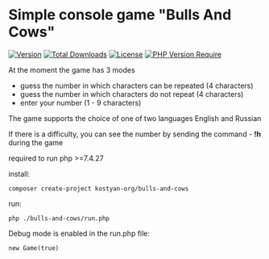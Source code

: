 # Simple console game "Bulls And Cows"
[![Version](http://poser.pugx.org/kostyan-org/bulls-and-cows/version)](https://packagist.org/packages/kostyan-org/bulls-and-cows)
[![Total Downloads](http://poser.pugx.org/kostyan-org/bulls-and-cows/downloads)](https://packagist.org/packages/kostyan-org/bulls-and-cows)
[![License](http://poser.pugx.org/kostyan-org/bulls-and-cows/license)](https://packagist.org/packages/kostyan-org/bulls-and-cows)
[![PHP Version Require](http://poser.pugx.org/kostyan-org/bulls-and-cows/require/php)](https://packagist.org/packages/kostyan-org/bulls-and-cows)


At the moment the game has 3 modes

* guess the number in which characters can be repeated (4 characters)
* guess the number in which characters do not repeat (4 characters)
* enter your number (1 - 9 characters)

The game supports the choice of one of two languages English and Russian

If there is a difficulty, you can see the number by sending the command - **!h** during the game

required to run php >=7.4.27

install:

    composer create-project kostyan-org/bulls-and-cows

run:

    php ./bulls-and-cows/run.php

Debug mode is enabled in the run.php file:

    new Game(true)
